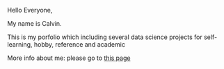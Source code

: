 Hello Everyone,

My name is Calvin. 

This is my porfolio which including several data science projects for self-learning, hobby, reference and academic

More info about me: please go to [this page](http://calvinnguyenvietcuong.com/)

